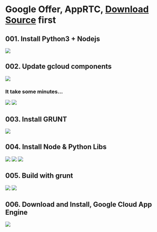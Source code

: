 <h1>Google Offer, AppRTC, <a href="https://github.com/webrtc/apprtc">Download Source</a> first</h1>
<p>
<h2>001. Install Python3 + Nodejs</h2>  
<img src="https://github.com/dewebdes/fereng/blob/master/multimedia/live/001.PNG">
</p>
<p>
<h2>002. Update gcloud components</h2>  
<img src="https://github.com/dewebdes/fereng/blob/master/multimedia/live/002.PNG">
<h3>It take some minutes...</h3>
<img src="https://github.com/dewebdes/fereng/blob/master/multimedia/live/002b.PNG">
<img src="https://github.com/dewebdes/fereng/blob/master/multimedia/live/002c.PNG">
</p>
<p>
<h2>003. Install GRUNT</h2>  
<img src="https://github.com/dewebdes/fereng/blob/master/multimedia/live/003.PNG">
</p>

<p>
<h2>004. Install Node & Python Libs</h2>  
<img src="https://github.com/dewebdes/fereng/blob/master/multimedia/live/004.PNG">
<img src="https://github.com/dewebdes/fereng/blob/master/multimedia/live/005.PNG">
<img src="https://github.com/dewebdes/fereng/blob/master/multimedia/live/006.PNG">
</p>

<p>
<h2>005. Build with grunt</h2>  
<img src="https://github.com/dewebdes/fereng/blob/master/multimedia/live/007.PNG">
<img src="https://github.com/dewebdes/fereng/blob/master/multimedia/live/007b.PNG">
</p>

<p>
<h2>006. Download and Install, Google Cloud App Engine</h2>  
<img src="https://github.com/dewebdes/fereng/blob/master/multimedia/live/008.PNG">
</p>
